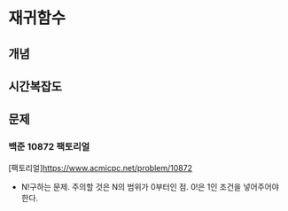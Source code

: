 # 재귀함수

## 개념

## 시간복잡도

## 문제

### 백준 10872 팩토리얼
[팩토리얼]https://www.acmicpc.net/problem/10872</br>
- N!구하는 문제. 주의할 것은 N의 범위가 0부터인 점. 0!은 1인 조건을 넣어주어야 한다.</br>
